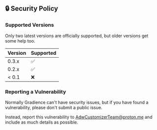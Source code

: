 ## 🔒️ Security Policy

### Supported Versions

Only two latest versions are officially supported, but older versions get some help too.

| Version | Supported          |
| ------- | ------------------ |
| 0.3.x   | :white_check_mark: |
| 0.2.x   | :white_check_mark: |
| < 0.1   | :x:                |

### Reporting a Vulnerability

Normally Gradience can't have security issues, but if you have found a vulnerability, please don't submit a public issue.

Instead, report this vulnerability to [AdwCustomizerTeam@proton.me](mailto:AdwCustomizerTeam@proton.me) and include as much details as possible.